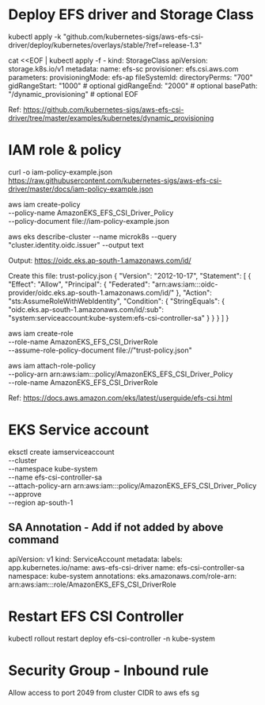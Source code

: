 # Deploy EFS driver and Storage Class

kubectl apply -k "github.com/kubernetes-sigs/aws-efs-csi-driver/deploy/kubernetes/overlays/stable/?ref=release-1.3"

cat <<EOF | kubectl apply -f -
kind: StorageClass
apiVersion: storage.k8s.io/v1
metadata:
  name: efs-sc
provisioner: efs.csi.aws.com
parameters:
  provisioningMode: efs-ap
  fileSystemId: <aws-efs-fs-id>
  directoryPerms: "700"
  gidRangeStart: "1000" # optional
  gidRangeEnd: "2000" # optional
  basePath: "/dynamic_provisioning" # optional
EOF  

Ref: https://github.com/kubernetes-sigs/aws-efs-csi-driver/tree/master/examples/kubernetes/dynamic_provisioning

# IAM role & policy


curl -o iam-policy-example.json https://raw.githubusercontent.com/kubernetes-sigs/aws-efs-csi-driver/master/docs/iam-policy-example.json

aws iam create-policy \
    --policy-name AmazonEKS_EFS_CSI_Driver_Policy \
    --policy-document file://iam-policy-example.json

aws eks describe-cluster --name microk8s --query "cluster.identity.oidc.issuer" --output text    

Output: https://oidc.eks.ap-south-1.amazonaws.com/id/<oidc-id>

Create this file: trust-policy.json
{
  "Version": "2012-10-17",
  "Statement": [
    {
      "Effect": "Allow",
      "Principal": {
        "Federated": "arn:aws:iam::<aws-account-id>:oidc-provider/oidc.eks.ap-south-1.amazonaws.com/id/<oidc-id>"
      },
      "Action": "sts:AssumeRoleWithWebIdentity",
      "Condition": {
        "StringEquals": {
          "oidc.eks.ap-south-1.amazonaws.com/id/<oidc-id>:sub": "system:serviceaccount:kube-system:efs-csi-controller-sa"
        }
      }
    }
  ]
}

aws iam create-role \
  --role-name AmazonEKS_EFS_CSI_DriverRole \
  --assume-role-policy-document file://"trust-policy.json"

aws iam attach-role-policy \
  --policy-arn arn:aws:iam::<aws-account-id>:policy/AmazonEKS_EFS_CSI_Driver_Policy \
  --role-name AmazonEKS_EFS_CSI_DriverRole

Ref: https://docs.aws.amazon.com/eks/latest/userguide/efs-csi.html

# EKS Service account

eksctl create iamserviceaccount \
    --cluster <cluster-name> \
    --namespace kube-system \
    --name efs-csi-controller-sa \
    --attach-policy-arn arn:aws:iam::<aws-account-id>:policy/AmazonEKS_EFS_CSI_Driver_Policy \
    --approve \
    --region ap-south-1    

## SA Annotation - Add if not added by above command 
apiVersion: v1
kind: ServiceAccount
metadata:
  labels:
    app.kubernetes.io/name: aws-efs-csi-driver
  name: efs-csi-controller-sa
  namespace: kube-system
  annotations:
    eks.amazonaws.com/role-arn: arn:aws:iam::<aws-account-id>:role/AmazonEKS_EFS_CSI_DriverRole    

# Restart EFS CSI Controller
kubectl rollout restart deploy efs-csi-controller -n kube-system

# Security Group - Inbound rule
Allow access to port 2049 from cluster CIDR to aws efs sg            